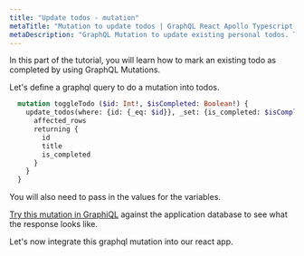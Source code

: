 ```yaml
---
title: "Update todos - mutation"
metaTitle: "Mutation to update todos | GraphQL React Apollo Typescript Tutorial"
metaDescription: "GraphQL Mutation to update existing personal todos. Try the mutation in GraphiQL, passing the Authorization token to mark a todo as completed"
---
```


In this part of the tutorial, you will learn how to mark an existing todo as completed by using GraphQL Mutations.

Let's define a graphql query to do a mutation into todos.

```graphql
  mutation toggleTodo ($id: Int!, $isCompleted: Boolean!) {
    update_todos(where: {id: {_eq: $id}}, _set: {is_completed: $isCompleted}) {
      affected_rows
      returning {
        id
        title
        is_completed
      }
    }
  }
```
You will also need to pass in the values for the variables.

[Try this mutation in GraphiQL](https://learn.hasura.io/graphql/graphiql) against the application database to see what the response looks like.

Let's now integrate this graphql mutation into our react app.
